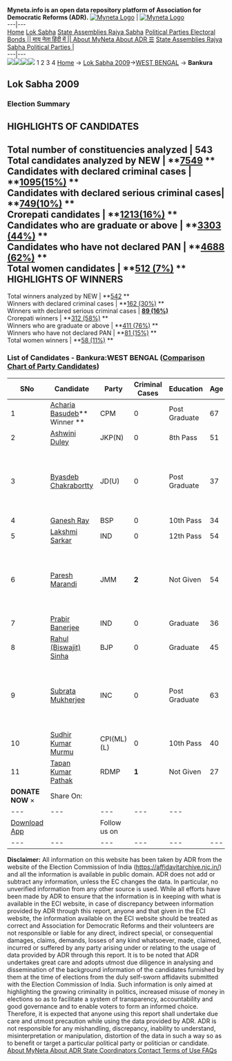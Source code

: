 **Myneta.info is an open data repository platform of Association for Democratic Reforms (ADR).**
[![Myneta Logo](https://www.myneta.info/lib/img/myneta-logo.png)](https://www.myneta.info/) | [![Myneta Logo](https://www.myneta.info/lib/img/adr-logo.png)](https://adrindia.org)  
---|---  
[Home](https://www.myneta.info/) [Lok Sabha](https://www.myneta.info/#ls "Lok Sabha") [ State Assemblies ](https://www.myneta.info/#sa "State Assemblies") [Rajya Sabha](https://www.myneta.info/#rs "Rajya Sabha") [Political Parties ](https://www.myneta.info/party "Political Parties") [ Electoral Bonds ](https://www.myneta.info/electoral_bonds "Electoral Bonds") [ || माय नेता हिंदी में || ](https://translate.google.co.in/translate?prev=hp&hl=en&js=y&u=www.myneta.info&sl=en&tl=hi&history_state0=) [ About MyNeta ](https://adrindia.org/content/about-myneta) [ About ADR ](https://adrindia.org/about-adr/who-we-are) [☰](javascript:void\(0\))
[ State Assemblies ](https://www.myneta.info/#sa "State Assemblies") [ Rajya Sabha ](https://www.myneta.info/#rs "Rajya Sabha") [ Political Parties ](https://www.myneta.info/party "Political Parties")
|   
---|---  
![](https://www.myneta.info/lib/img/banner/banner-1.png)![](https://www.myneta.info/lib/img/banner/banner-2.png)![](https://www.myneta.info/lib/img/banner/banner-3.png)![](https://www.myneta.info/lib/img/banner/banner-4.png)
1  2  3  4 
[Home](https://www.myneta.info/) → [Lok Sabha 2009](https://www.myneta.info/ls2009/)→[WEST BENGAL](https://www.myneta.info/ls2009/index.php?action=show_constituencies&state_id=25) → **Bankura**
### 
## Lok Sabha 2009
###  Election Summary 
HIGHLIGHTS OF CANDIDATES  
---  
Total number of constituencies analyzed |  543   
Total candidates analyzed by NEW | **[7549](https://www.myneta.info/ls2009/index.php?action=summary&subAction=candidates_analyzed&sort=candidate#summary) **  
Candidates with declared criminal cases | **[1095(15%)](https://www.myneta.info/ls2009/index.php?action=summary&subAction=crime&sort=candidate#summary) **  
Candidates with declared serious criminal cases| **[749(10%)](https://www.myneta.info/ls2009/index.php?action=summary&subAction=serious_crime&sort=candidate#summary) **  
Crorepati candidates | **[1213(16%)](https://www.myneta.info/ls2009/index.php?action=summary&subAction=crorepati&sort=candidate#summary) **  
Candidates who are graduate or above | **[3303 (44%)](https://www.myneta.info/ls2009/index.php?action=summary&subAction=education&sort=candidate#summary) **  
Candidates who have not declared PAN | **[4688 (62%)](https://www.myneta.info/ls2009/index.php?action=summary&subAction=without_pan&sort=candidate#summary) **  
Total women candidates | **[512 (7%)](https://www.myneta.info/ls2009/index.php?action=summary&subAction=women_candidate&sort=candidate#summary) **  
HIGHLIGHTS OF WINNERS  
---  
Total winners analyzed by NEW | **[542](https://www.myneta.info/ls2009/index.php?action=summary&subAction=winner_analyzed&sort=candidate#summary) **  
Winners with declared criminal cases | **[162 (30%)](https://www.myneta.info/ls2009/index.php?action=summary&subAction=winner_crime&sort=candidate#summary) **  
Winners with declared serious criminal cases | **[89 (16%)](https://www.myneta.info/ls2009/index.php?action=summary&subAction=winner_serious_crime&sort=candidate#summary)**  
Crorepati winners | **[312 (58%)](https://www.myneta.info/ls2009/index.php?action=summary&subAction=winner_crorepati&sort=candidate#summary) **  
Winners who are graduate or above | **[411 (76%)](https://www.myneta.info/ls2009/index.php?action=summary&subAction=winner_education&sort=candidate#summary) **  
Winners who have not declared PAN | **[81 (15%)](https://www.myneta.info/ls2009/index.php?action=summary&subAction=winner_without_pan&sort=candidate#summary) **  
Total women winners | **[58 (11%)](https://www.myneta.info/ls2009/index.php?action=summary&subAction=winner_women&sort=candidate#summary) **  
### List of Candidates - Bankura:WEST BENGAL ([Comparison Chart of Party Candidates](https://www.myneta.info/ls2009/comparisonchart.php?constituency_id=369))
SNo | Candidate| Party| Criminal Cases| Education| Age| Total Assets| Liabilities  
---|---|---|---|---|---|---|---  
1  | [Acharia Basudeb](https://www.myneta.info/ls2009/candidate.php?candidate_id=6026)** Winner ** | CPM | 0 | Post Graduate| 67 | Rs 32,49,037 ~ 32 Lacs+ | Rs 0 ~   
2  | [Ashwini Duley](https://www.myneta.info/ls2009/candidate.php?candidate_id=4889) | JKP(N) | 0 | 8th Pass| 51 | Nil | Rs 0 ~   
3  | [Byasdeb Chakrabortty](https://www.myneta.info/ls2009/candidate.php?candidate_id=6027) | JD(U) | 0 | Post Graduate| 37 | ![](https://myneta.info/image_v2.php?myneta_folder=ls2009&candidate_id=6027&col=ta) | ![](https://myneta.info/image_v2.php?myneta_folder=ls2009&candidate_id=6027&col=lia)  
4  | [Ganesh Ray](https://www.myneta.info/ls2009/candidate.php?candidate_id=4891) | BSP | 0 | 10th Pass| 34 | Nil | Rs 0 ~   
5  | [Lakshmi Sarkar](https://www.myneta.info/ls2009/candidate.php?candidate_id=4892) | IND | 0 | 12th Pass| 54 | Rs 14,00,000 ~ 14 Lacs+ | Rs 0 ~   
6  | [Paresh Marandi](https://www.myneta.info/ls2009/candidate.php?candidate_id=4893) | JMM | **2** | Not Given| 54 | ![](https://myneta.info/image_v2.php?myneta_folder=ls2009&candidate_id=4893&col=ta) | ![](https://myneta.info/image_v2.php?myneta_folder=ls2009&candidate_id=4893&col=lia)  
7  | [Prabir Banerjee](https://www.myneta.info/ls2009/candidate.php?candidate_id=4894) | IND | 0 | Graduate| 36 | Rs 60,615 ~ 60 Thou+ | Rs 0 ~   
8  | [Rahul (Biswajit) Sinha](https://www.myneta.info/ls2009/candidate.php?candidate_id=4890) | BJP | 0 | Graduate| 45 | Rs 32,41,249 ~ 32 Lacs+ | Rs 0 ~   
9  | [Subrata Mukherjee](https://www.myneta.info/ls2009/candidate.php?candidate_id=4895) | INC | 0 | Post Graduate| 63 | ![](https://myneta.info/image_v2.php?myneta_folder=ls2009&candidate_id=4895&col=ta) | ![](https://myneta.info/image_v2.php?myneta_folder=ls2009&candidate_id=4895&col=lia)  
10  | [Sudhir Kumar Murmu](https://www.myneta.info/ls2009/candidate.php?candidate_id=4896) | CPI(ML)(L) | 0 | 10th Pass| 40 | Rs 40,000 ~ 40 Thou+ | Rs 2,00,000 ~ 2 Lacs+  
11  | [Tapan Kumar Pathak](https://www.myneta.info/ls2009/candidate.php?candidate_id=4897) | RDMP | **1** | Not Given| 27 | Rs 1,50,000 ~ 1 Lacs+ | Rs 0 ~   
|  **DONATE NOW** × |  Share On:  | [](https://api.whatsapp.com/send?text=https%3A%2F%2Fmyneta.info%2Fpunjab2022%2Findex.php%3Faction%3Dshow_constituencies%26state_id%3D19) | [](https://www.facebook.com/sharer/sharer.php?u=https%3A%2F%2Fmyneta.info%2Fpunjab2022%2Findex.php%3Faction%3Dshow_constituencies%26state_id%3D19) | [](https://twitter.com/share?url=https%3A%2F%2Fmyneta.info%2Fpunjab2022%2Findex.php%3Faction%3Dshow_constituencies%26state_id%3D19)  
---|---|---|---|---  
| [ Download App ](https://play.google.com/store/apps/details?id=com.webrosoft.myneta1&pcampaignid=pcampaignidMKT-Other-global-all-co-prtnr-py-PartBadge-Mar2515-1) | [](https://play.google.com/store/apps/details?id=com.webrosoft.myneta1&pcampaignid=pcampaignidMKT-Other-global-all-co-prtnr-py-PartBadge-Mar2515-1) |  Follow us on  | [](https://www.facebook.com/adrindia.org/) | [](https://twitter.com/adrspeaks) | [](https://groups.google.com/g/national-election-watch?hl=en&pli=1) | [](https://www.instagram.com/adrspeaks/) | [](https://www.youtube.com/user/adrspeaks) | [](https://sharechat.com/profile/adrspeaks)  
---|---|---|---|---|---|---|---|---  
**Disclaimer:** All information on this website has been taken by ADR from the website of the Election Commission of India (https://affidavitarchive.nic.in/) and all the information is available in public domain. ADR does not add or subtract any information, unless the EC changes the data. In particular, no unverified information from any other source is used. While all efforts have been made by ADR to ensure that the information is in keeping with what is available in the ECI website, in case of discrepancy between information provided by ADR through this report, anyone and that given in the ECI website, the information available on the ECI website should be treated as correct and Association for Democratic Reforms and their volunteers are not responsible or liable for any direct, indirect special, or consequential damages, claims, demands, losses of any kind whatsoever, made, claimed, incurred or suffered by any party arising under or relating to the usage of data provided by ADR through this report. It is to be noted that ADR undertakes great care and adopts utmost due diligence in analysing and dissemination of the background information of the candidates furnished by them at the time of elections from the duly self-sworn affidavits submitted with the Election Commission of India. Such information is only aimed at highlighting the growing criminality in politics, increased misuse of money in elections so as to facilitate a system of transparency, accountability and good governance and to enable voters to form an informed choice. Therefore, it is expected that anyone using this report shall undertake due care and utmost precaution while using the data provided by ADR. ADR is not responsible for any mishandling, discrepancy, inability to understand, misinterpretation or manipulation, distortion of the data in such a way so as to benefit or target a particular political party or politician or candidate. 
[ About MyNeta ](https://adrindia.org/content/about-myneta) [ About ADR ](https://adrindia.org/about-adr/who-we-are) [ State Coordinators ](https://adrindia.org/about-adr/state-coordinators) [ Contact ](https://adrindia.org/contact-us) [ Terms of Use ](https://adrindia.org/content/adr-terms-use) [ FAQs ](https://adrindia.org/content/faqs)
